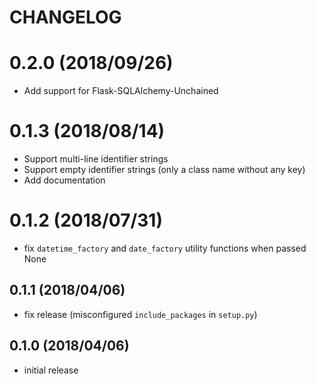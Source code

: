 # CHANGELOG

# 0.2.0 (2018/09/26)

* Add support for Flask-SQLAlchemy-Unchained

# 0.1.3 (2018/08/14)

* Support multi-line identifier strings
* Support empty identifier strings (only a class name without any key)
* Add documentation

# 0.1.2 (2018/07/31)

* fix `datetime_factory` and `date_factory` utility functions when passed None

## 0.1.1 (2018/04/06)

* fix release (misconfigured `include_packages` in `setup.py`)

## 0.1.0 (2018/04/06)

* initial release
